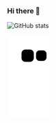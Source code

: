 ### Hi there 👋



<!--
**sarahdomingos/sarahdomingos** is a ✨ _special_ ✨ repository because its `README.md` (this file) appears on your GitHub profile.

Here are some ideas to get you started:

- 🔭 I’m currently working on ...
- 🌱 I’m currently learning ...
- 👯 I’m looking to collaborate on ...
- 🤔 I’m looking for help with ...
- 💬 Ask me about ...
- 📫 How to reach me: ...
- 😄 Pronouns: ...
- ⚡ Fun fact: ...
-->

![GitHub stats](https://github-readme-stats.vercel.app/api?username=sarahdomingos&show_icons=true&theme=radical)

![snake gif](https://github.com/sarahdomingos/sarahdomingos/blob/output/github-contribution-grid-snake-dark.svg?palette=github-dark)
